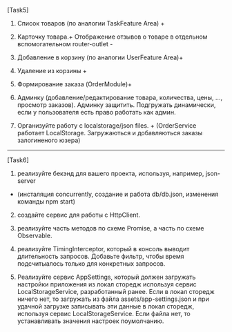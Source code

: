 [Task5]
1. Список товаров (по аналогии TaskFeature Area) + 

2. Карточку товара.+   Отображение отзывов о товаре в отдельном вспомогательном router-outlet -

3. Добавление в корзину (по аналогии UserFeature Area)+

4. Удаление из корзины  +

5. Формирование заказа (OrderModule)+

6. Админку (добавление/редактирование товара, количества, цены, ..., просмотр заказов). 
   Админку защитить. Подгружать динамически, если у пользователя есть право работать как админ.


7. Организуйте работу с localstorage/json files. + (OrderService работает LocalStorage. Загружаються и добавляються заказы залогиненого юзера)




-------------------------------------------------------------------------------------------------------------------------------------------------
[Task6]

1. реализуйте бекэнд для вашего проекта, используя, например, json-server 
+ (инсталяция concurrently, создание и работа db/db.json, изменения команды npm start)

2. создайте сервис для работы с HttpClient.

3. реализуйте часть методов по схеме Promise, а часть по схеме Observable.

4. реализуйте TimingInterceptor, который в консоль выводит длительность запросов. 
   Добавьте фильтр, чтобы время подсчитыалось только для конкретных запросов.
   
5. Реализуйте сервис AppSettings, который должен загружать настройки приложения из локал сторедж используя сервис LocalStorageService, 
   разработанный ранее. Если в локал сторедж ничего нет, то загружать из файла assets/app-settings.json и при удачной загрузке 
   записывать эти данные в локал сторедж, используя сервис LocalStorageService. Если файла нет, то устанавливать значения настроек поумолчанию.

